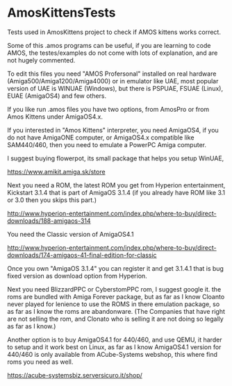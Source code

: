 # AmosKittensTests
Tests used in AmosKittens project to check if AMOS kittens works correct.

Some of this .amos programs can be useful, if you are learning to code AMOS,
the testes/examples do not come with lots of explanation, and are not hugely commented.

To edit this files you need "AMOS Profersonal" installed on real hardware (Amiga500/Amiga1200/Amiga4000) or in emulator like UAE, most popular version of UAE is WINUAE (Windows), but there is PSPUAE, FSUAE (Linux), EUAE (AmigaOS4) and few others.

If you like run .amos files you have two options, from AmosPro or from Amos Kittens under AmigaOS4.x.

If you interested in "Amos Kittens" interpreter, you need AmigaOS4, if you do not have AmigaONE computer, or AmigaOS4.x compatible like SAM440/460, then you need to emulate a PowerPC Amiga computer.

I suggest buying flowerpot, its small package that helps you setup WinUAE, 

https://www.amikit.amiga.sk/store

Next you need a ROM, the latest ROM you get from Hyperion entertainment, 
Kickstart 3.1.4 that is part of AmigaOS 3.1.4
(if you already have ROM like 3.1 or 3.0 then you skips this part.)

http://www.hyperion-entertainment.com/index.php/where-to-buy/direct-downloads/188-amigaos-314

You need the Classic version of AmigaOS4.1

http://www.hyperion-entertainment.com/index.php/where-to-buy/direct-downloads/174-amigaos-41-final-edition-for-classic

Once you own "AmigaOS 3.1.4" you can register it and get 3.1.4.1 that is bug fixed version as download option from Hyperion.

Next you need BlizzardPPC or CyberstomPPC rom, I suggest google it. the roms are bundled with Amiga Forever package, but as far as I know Cloanto never played for lenience to use the ROMS in there emulation package, so as far as I know the roms are abandonware. (The Companies that have right are not selling the rom, and Clonato who is selling it are not doing so legally as far as I know.)

Another option is to buy AmigaOS4.1 for 440/460, and use QEMU, it harder to setup and it work best on Linux, as far as I know AmigaOS4.1 version for 440/460 is only available from ACube-Systems webshop, this where find roms you need as well.

https://acube-systemsbiz.serversicuro.it/shop/
